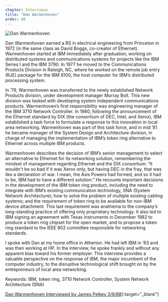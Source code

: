 ```yaml
---
chapter: Interviews
title: "Dan Warmenhoven"
order: 80
---
```


![Dan Warmenhoven](/assets/img/dan-warmenhoven-l.jpg)

Dan Warmenhoven earned a BS in electrical engineering from Princeton in 1972 (in the same class as David Boggs, co-creator of Ethernet). Warmenhoven started at IBM immediately after graduation, working on distributed systems and communications systems for projects like the IBM Series I and the IBM 3790. In 1977 he moved to the Communications Products Division in Raleigh, NC, where he worked on the remote job entry (RJE) package for the IBM 8100, the host computer for IBM’s distributed processing system.

In ’79, Warmenhoven was transferred to the newly established Network Products division, under development manager Murray Bolt. This new division was tasked with developing system independent communications products. Warmenhoven’s first responsibility was engineering manager of the IBM 3710 Network Controller. In 1980, following the announcement of the Ethernet standard by DIX (the consortium of DEC, Intel, and Xerox), IBM established a task force to formulate a response to this innovation in local area networking. Warmenhoven was part of this task force, and in mid ’81 he became manager of the System Design and Architecture division, in charge of managing the implementation of IBM’s token ring alternative to Ethernet across multiple IBM products.

Warmenhoven describes the decision of IBM’s senior management to select an alternative to Ethernet for its networking solution, remembering the mindset of management regarding Ethernet and the DIX consortium: “It wouldn't be so bad if it was Xerox only, but having DEC in the fray, that was like a declaration of war. I mean, the Axis Powers had formed, and so it had to be, IBM had to have a different solution.” He recounts important decisions in the development of the IBM token ring product, including the need to integrate with IBM’s existing communication technology, SNA (System Network Architecture); how to solve the problem of multiple existing cabling systems; and the requirement of token ring to be available for non-IBM device attachment. This last requirement was anathema to the company’s long-standing practice of offering only proprietary technology. It also led to IBM signing an agreement with Texas Instruments in December 1982 to produce a token ring chipset for the open market, and to propose a token ring standard to the IEEE 802 committee responsible for networking standards.

I spoke with Dan at my home office in Atherton. He had left IBM in ’83 and was then working at HP. In the interview, he spoke frankly and without any apparent bias toward his former employer. This interview provides a valuable perspective on the response of IBM, the major incumbent of the computer industry, to the disruptive technological shift brought on by the entrepreneurs of local area networking.

Keywords: IBM, token ring, 3710 Network Controller, System Network Architecture (SNA)

[Dan Warmenhoven Interviewed by James Pelkey 3/9/88](https://archive.computerhistory.org/resources/access/text/2020/02/102792020-05-01-acc.pdf){:target="_blank"}
